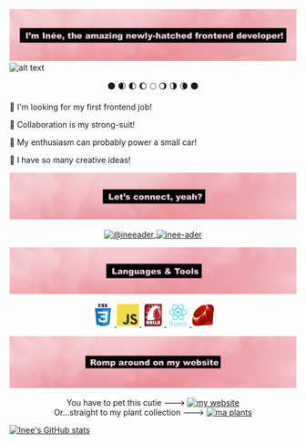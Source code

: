 ![alt text](welcome.jpg)
![alt text](collage2.jpg)

<p align="center">
 🌑   🌒   🌓   🌔   🌕   🌖   🌗   🌘   🌑
<p>

🌿  I'm looking for my first frontend job!

🌿  Collaboration is my strong-suit!

🌿  My enthusiasm can probably power a small car!

🌿  I have so many creative ideas!

![alt text](connect.jpg)
<p align="center">
    <a href="https://dev.to/@ineeader" target="blank">
        <img align="center" src="https://cdn3.iconfinder.com/data/icons/logos-and-brands-adobe/512/84_Dev-512.png" alt="@ineeader" height="60" width="60" />
    </a>
    <a href="https://linkedin.com/in/inee-ader" target="blank">
        <img align="center" src="https://img.icons8.com/nolan/2x/linkedin-circled.png" alt="inee-ader" height="60" width="60" />
    </a>
</p>

![alt text](stack.jpg)
<p align="center"> 
    <a href="https://www.w3schools.com/css/" target="_blank"> 
        <img src="https://raw.githubusercontent.com/devicons/devicon/master/icons/css3/css3-original-wordmark.svg" alt="css3" width="40" height="40"/> 
    </a> 
    <a href="https://developer.mozilla.org/en-US/docs/Web/JavaScript" target="_blank"> 
        <img src="https://raw.githubusercontent.com/devicons/devicon/master/icons/javascript/javascript-original.svg" alt="javascript" width="40" height="40"/> 
    </a> 
    <a href="https://rubyonrails.org" target="_blank"> 
        <img src="https://raw.githubusercontent.com/devicons/devicon/master/icons/rails/rails-original-wordmark.svg" alt="rails" width="40" height="40"/> 
    </a> 
    <a href="https://reactjs.org/" target="_blank"> 
        <img src="https://raw.githubusercontent.com/devicons/devicon/master/icons/react/react-original-wordmark.svg" alt="react" width="40" height="40"/> 
    </a> 
    <a href="https://www.ruby-lang.org/en/" target="_blank"> 
        <img src="https://raw.githubusercontent.com/devicons/devicon/master/icons/ruby/ruby-original.svg" alt="ruby" width="40" height="40"/>
    </a> 
</p>

![alt text](stuff.jpg)
<p align="center" >
    You have to pet this cutie --->
<a href="https://www.ineeader.dev/" target="_blank"> 
    <img src="https://pngimg.com/uploads/snails/snails_PNG13200.png" alt="my website" width="100" height="70"/>
</a> 
<br>
    Or...straight to my plant collection --->
<a href="https://www.ineeader.dev/plants" target="_blank">
    <img src="https://pngimg.com/uploads/green_leaves/small/green_leaves_PNG3680.png" alt="ma plants" width="90" height="80"/>
</a>
</p>

<p align="center">

[![Inee's GitHub stats](https://github-readme-stats.vercel.app/api?username=inee-ader&show_icons=true&theme=gotham)](https://github.com/inee-ader/github-readme-stats)

</p>



